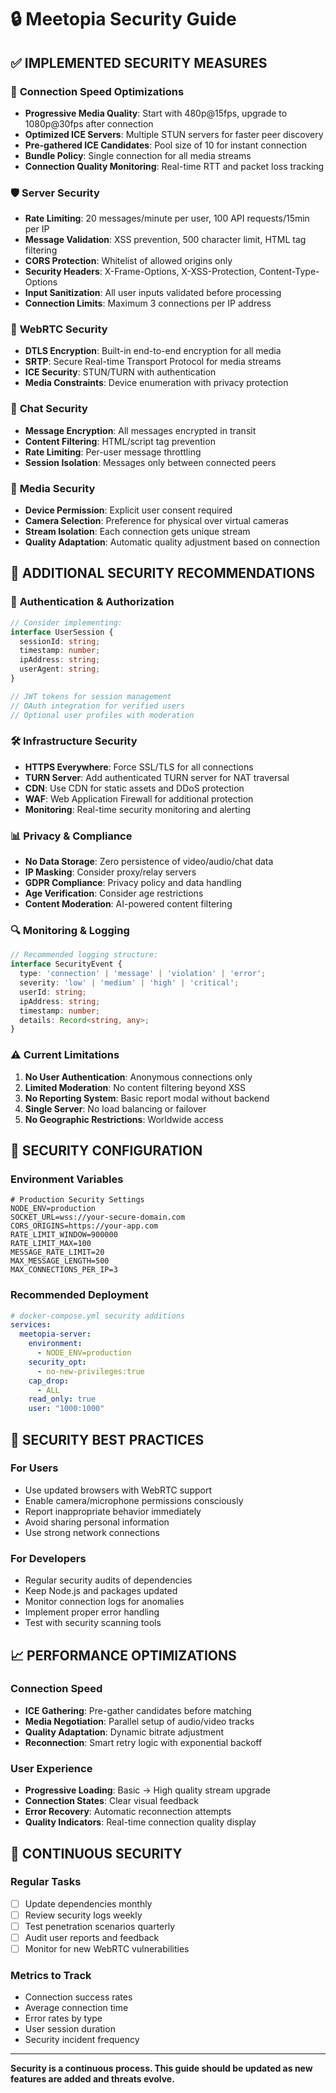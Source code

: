 # 🔒 Meetopia Security Guide

## ✅ **IMPLEMENTED SECURITY MEASURES**

### 🚀 **Connection Speed Optimizations**
- **Progressive Media Quality**: Start with 480p@15fps, upgrade to 1080p@30fps after connection
- **Optimized ICE Servers**: Multiple STUN servers for faster peer discovery
- **Pre-gathered ICE Candidates**: Pool size of 10 for instant connection
- **Bundle Policy**: Single connection for all media streams
- **Connection Quality Monitoring**: Real-time RTT and packet loss tracking

### 🛡️ **Server Security**
- **Rate Limiting**: 20 messages/minute per user, 100 API requests/15min per IP
- **Message Validation**: XSS prevention, 500 character limit, HTML tag filtering
- **CORS Protection**: Whitelist of allowed origins only
- **Security Headers**: X-Frame-Options, X-XSS-Protection, Content-Type-Options
- **Input Sanitization**: All user inputs validated before processing
- **Connection Limits**: Maximum 3 connections per IP address

### 🔐 **WebRTC Security**
- **DTLS Encryption**: Built-in end-to-end encryption for all media
- **SRTP**: Secure Real-time Transport Protocol for media streams
- **ICE Security**: STUN/TURN with authentication
- **Media Constraints**: Device enumeration with privacy protection

### 💬 **Chat Security**
- **Message Encryption**: All messages encrypted in transit
- **Content Filtering**: HTML/script tag prevention
- **Rate Limiting**: Per-user message throttling
- **Session Isolation**: Messages only between connected peers

### 🎥 **Media Security**
- **Device Permission**: Explicit user consent required
- **Camera Selection**: Preference for physical over virtual cameras
- **Stream Isolation**: Each connection gets unique stream
- **Quality Adaptation**: Automatic quality adjustment based on connection

## 🚨 **ADDITIONAL SECURITY RECOMMENDATIONS**

### 🔐 **Authentication & Authorization**
```typescript
// Consider implementing:
interface UserSession {
  sessionId: string;
  timestamp: number;
  ipAddress: string;
  userAgent: string;
}

// JWT tokens for session management
// OAuth integration for verified users
// Optional user profiles with moderation
```

### 🛠️ **Infrastructure Security**
- **HTTPS Everywhere**: Force SSL/TLS for all connections
- **TURN Server**: Add authenticated TURN server for NAT traversal
- **CDN**: Use CDN for static assets and DDoS protection
- **WAF**: Web Application Firewall for additional protection
- **Monitoring**: Real-time security monitoring and alerting

### 📊 **Privacy & Compliance**
- **No Data Storage**: Zero persistence of video/audio/chat data
- **IP Masking**: Consider proxy/relay servers
- **GDPR Compliance**: Privacy policy and data handling
- **Age Verification**: Consider age restrictions
- **Content Moderation**: AI-powered content filtering

### 🔍 **Monitoring & Logging**
```typescript
// Recommended logging structure:
interface SecurityEvent {
  type: 'connection' | 'message' | 'violation' | 'error';
  severity: 'low' | 'medium' | 'high' | 'critical';
  userId: string;
  ipAddress: string;
  timestamp: number;
  details: Record<string, any>;
}
```

### ⚠️ **Current Limitations**
1. **No User Authentication**: Anonymous connections only
2. **Limited Moderation**: No content filtering beyond XSS
3. **No Reporting System**: Basic report modal without backend
4. **Single Server**: No load balancing or failover
5. **No Geographic Restrictions**: Worldwide access

## 🔧 **SECURITY CONFIGURATION**

### Environment Variables
```env
# Production Security Settings
NODE_ENV=production
SOCKET_URL=wss://your-secure-domain.com
CORS_ORIGINS=https://your-app.com
RATE_LIMIT_WINDOW=900000
RATE_LIMIT_MAX=100
MESSAGE_RATE_LIMIT=20
MAX_MESSAGE_LENGTH=500
MAX_CONNECTIONS_PER_IP=3
```

### Recommended Deployment
```yaml
# docker-compose.yml security additions
services:
  meetopia-server:
    environment:
      - NODE_ENV=production
    security_opt:
      - no-new-privileges:true
    cap_drop:
      - ALL
    read_only: true
    user: "1000:1000"
```

## 🎯 **SECURITY BEST PRACTICES**

### For Users
- Use updated browsers with WebRTC support
- Enable camera/microphone permissions consciously
- Report inappropriate behavior immediately
- Avoid sharing personal information
- Use strong network connections

### For Developers
- Regular security audits of dependencies
- Keep Node.js and packages updated
- Monitor connection logs for anomalies
- Implement proper error handling
- Test with security scanning tools

## 📈 **PERFORMANCE OPTIMIZATIONS**

### Connection Speed
- **ICE Gathering**: Pre-gather candidates before matching
- **Media Negotiation**: Parallel setup of audio/video tracks
- **Quality Adaptation**: Dynamic bitrate adjustment
- **Reconnection**: Smart retry logic with exponential backoff

### User Experience
- **Progressive Loading**: Basic → High quality stream upgrade
- **Connection States**: Clear visual feedback
- **Error Recovery**: Automatic reconnection attempts
- **Quality Indicators**: Real-time connection quality display

## 🔄 **CONTINUOUS SECURITY**

### Regular Tasks
- [ ] Update dependencies monthly
- [ ] Review security logs weekly
- [ ] Test penetration scenarios quarterly
- [ ] Audit user reports and feedback
- [ ] Monitor for new WebRTC vulnerabilities

### Metrics to Track
- Connection success rates
- Average connection time
- Error rates by type
- User session duration
- Security incident frequency

---

**Security is a continuous process. This guide should be updated as new features are added and threats evolve.** 